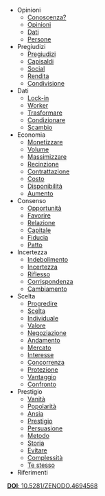 - Opinioni
  - [Conoscenza?](1-opinioni/1_conoscenza.md)
  - [Opinioni](1-opinioni/2_opinioni.md)
  - [Dati](1-opinioni/3_dati.md)
  - [Persone](1-opinioni/4_persone.md)
- Pregiudizi
  - [Pregiudizi](2-pregiudizi/5_pregiudizi.md)
  - [Capisaldi](2-pregiudizi/6_capisaldi.md)
  - [Social](2-pregiudizi/7_social.md)
  - [Rendita](2-pregiudizi/8_rendita.md)
  - [Condivisione](2-pregiudizi/9_condivisione.md)
- Dati
  - [Lock-in](3-dati/10_lock-in.md)
  - [Worker](3-dati/11_worker.md)
  - [Trasformare](3-dati/12_trasformare.md)
  - [Condizionare](3-dati/13_condizionare.md)
  - [Scambio](3-dati/14_scambio.md)
- Economia
  - [Monetizzare](4-economia/15_monetizzare.md)
  - [Volume](4-economia/16_volume.md)
  - [Massimizzare](4-economia/17_massimizzare.md)
  - [Recinzione](4-economia/18_recinzione.md)
  - [Contrattazione](4-economia/19_contrattazione.md)
  - [Costo](4-economia/20_costo.md)
  - [Disponibilità](4-economia/21_disponibilità.md)
  - [Aumento](4-economia/22_aumento.md)
- Consenso
  - [Opportunità](5-consenso/23_opportunità.md)
  - [Favorire](5-consenso/24_favorire.md)
  - [Relazione](5-consenso/25_relazione.md)
  - [Capitale](5-consenso/26_capitale.md)
  - [Fiducia](5-consenso/27_fiducia.md)
  - [Patto](5-consenso/28_patto.md)
- Incertezza
  - [Indebolimento](6-incertezza/29_indebolimento.md)
  - [Incertezza](6-incertezza/30_incertezza.md)
  - [Riflesso](6-incertezza/31_riflesso.md)
  - [Corrispondenza](6-incertezza/32_corrispondenza.md)
  - [Cambiamento](6-incertezza/33_cambiamento.md)
- Scelta
  - [Progredire](7-scelta/34_progredire.md)
  - [Scelta](7-scelta/35_scelta.md)
  - [Individuale](7-scelta/36_individuale.md)
  - [Valore](7-scelta/37_valore.md)
  - [Negoziazione](7-scelta/38_negoziazione.md)
  - [Andamento](7-scelta/39_andamento.md)
  - [Mercato](7-scelta/40_mercato.md)
  - [Interesse](7-scelta/41_interesse.md)
  - [Concorrenza](7-scelta/42_concorrenza.md)
  - [Protezione](7-scelta/43_protezione.md)
  - [Vantaggio](7-scelta/44_vantaggio.md)
  - [Confronto](7-scelta/45_confronto.md)
- Prestigio
  - [Vanità](8-prestigio/46_vanità.md)
  - [Popolarità](8-prestigio/47_popolarità.md)
  - [Ansia](8-prestigio/48_ansia.md)
  - [Prestigio](8-prestigio/49_prestigio.md)
  - [Persuasione](8-prestigio/50_persuasione.md)
  - [Metodo](8-prestigio/51_metodo.md)
  - [Storia](8-prestigio/52_storia.md)
  - [Evitare](8-prestigio/53_evitare.md)
  - [Complessità](8-prestigio/54_complessità.md)
  - [Te stesso](8-prestigio/55_te-stesso.md)
- Riferimenti

[**DOI**: 10.5281/ZENODO.4694568](https://doi.org/10.5281/zenodo.4694568)

